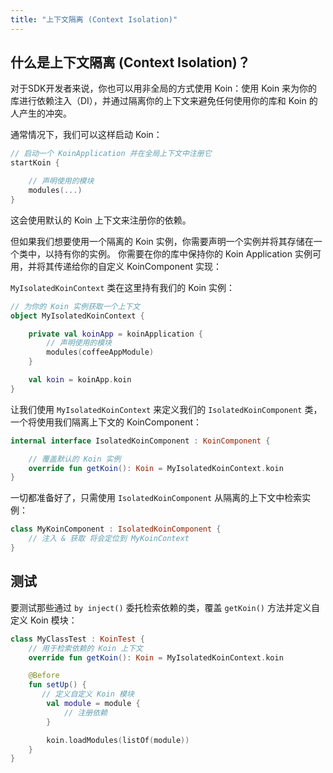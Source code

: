 ```yaml
---
title: "上下文隔离 (Context Isolation)"
---
```

## 什么是上下文隔离 (Context Isolation)？

对于SDK开发者来说，你也可以用非全局的方式使用 Koin：使用 Koin 来为你的库进行依赖注入（DI），并通过隔离你的上下文来避免任何使用你的库和 Koin 的人产生的冲突。

通常情况下，我们可以这样启动 Koin：

```kotlin
// 启动一个 KoinApplication 并在全局上下文中注册它
startKoin {

    // 声明使用的模块
    modules(...)
}
```

这会使用默认的 Koin 上下文来注册你的依赖。

但如果我们想要使用一个隔离的 Koin 实例，你需要声明一个实例并将其存储在一个类中，以持有你的实例。
你需要在你的库中保持你的 Koin Application 实例可用，并将其传递给你的自定义 KoinComponent 实现：

`MyIsolatedKoinContext` 类在这里持有我们的 Koin 实例：

```kotlin
// 为你的 Koin 实例获取一个上下文
object MyIsolatedKoinContext {

    private val koinApp = koinApplication {
        // 声明使用的模块
        modules(coffeeAppModule)
    }

    val koin = koinApp.koin 
}
```

让我们使用 `MyIsolatedKoinContext` 来定义我们的 `IsolatedKoinComponent` 类，一个将使用我们隔离上下文的 KoinComponent：

```kotlin
internal interface IsolatedKoinComponent : KoinComponent {

    // 覆盖默认的 Koin 实例
    override fun getKoin(): Koin = MyIsolatedKoinContext.koin
}
```

一切都准备好了，只需使用 `IsolatedKoinComponent` 从隔离的上下文中检索实例：

```kotlin
class MyKoinComponent : IsolatedKoinComponent {
    // 注入 & 获取 将会定位到 MyKoinContext
}
```

## 测试

要测试那些通过 `by inject()` 委托检索依赖的类，覆盖 `getKoin()` 方法并定义自定义 Koin 模块：

```kotlin
class MyClassTest : KoinTest {
    // 用于检索依赖的 Koin 上下文
    override fun getKoin(): Koin = MyIsolatedKoinContext.koin

    @Before
    fun setUp() {
       // 定义自定义 Koin 模块
        val module = module {
            // 注册依赖
        }

        koin.loadModules(listOf(module))
    }
}